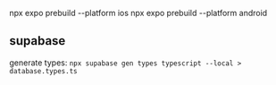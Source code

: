 npx expo prebuild --platform ios
npx expo prebuild --platform android

## supabase

generate types:
`npx supabase gen types typescript --local > database.types.ts`
